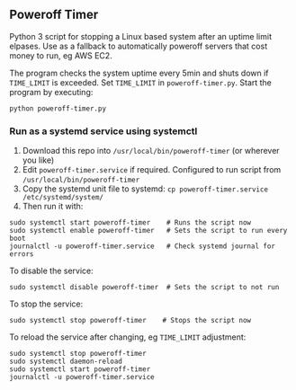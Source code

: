 Poweroff Timer
-----------------------------

Python 3 script for stopping a Linux based system after an uptime limit elpases. Use as a fallback to automatically poweroff servers that cost money to run, eg AWS EC2.

The program checks the system uptime every 5min and shuts down if `TIME_LIMIT` is exceeded. Set `TIME_LIMIT` in `poweroff-timer.py`. Start the program by executing:

    python poweroff-timer.py

### Run as a systemd service using systemctl

1. Download this repo into `/usr/local/bin/poweroff-timer` (or wherever you like)
1. Edit `poweroff-timer.service` if required. Configured to run script from `/usr/local/bin/poweroff-timer`
1. Copy the systemd unit file to systemd: `cp poweroff-timer.service /etc/systemd/system/`
1. Then run it with:

```
sudo systemctl start poweroff-timer    # Runs the script now
sudo systemctl enable poweroff-timer   # Sets the script to run every boot
journalctl -u poweroff-timer.service   # Check systemd journal for errors
```

To disable the service:

```
sudo systemctl disable poweroff-timer  # Sets the script to not run
```

To stop the service:

```
sudo systemctl stop poweroff-timer    # Stops the script now
```

To reload the service after changing, eg `TIME_LIMIT` adjustment:

```
sudo systemctl stop poweroff-timer
sudo systemctl daemon-reload
sudo systemctl start poweroff-timer
journalctl -u poweroff-timer.service
```
